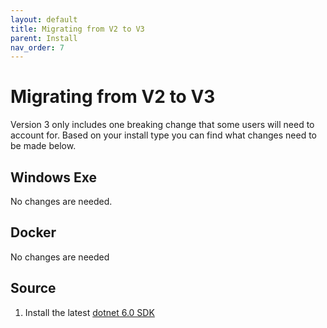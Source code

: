 ```yaml
---
layout: default
title: Migrating from V2 to V3
parent: Install
nav_order: 7
---
```


# Migrating from V2 to V3

Version 3 only includes one breaking change that some users will need to account for. Based on your install type you can find what changes need to be made below.

## Windows Exe

No changes are needed.

## Docker

No changes are needed

## Source

1. Install the latest [dotnet 6.0 SDK](https://dotnet.microsoft.com/download/dotnet/6.0)